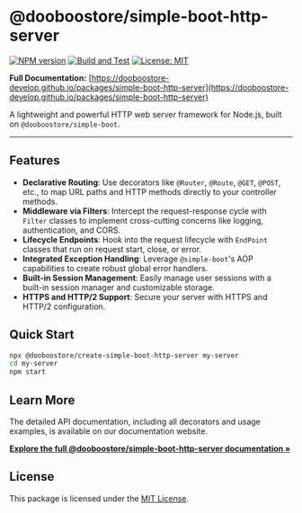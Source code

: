 # @dooboostore/simple-boot-http-server

[![NPM version](https://img.shields.io/npm/v/@dooboostore/simple-boot-http-server.svg?style=flat-square)](https://www.npmjs.com/package/@dooboostore/simple-boot-http-server)
[![Build and Test](https://github.com/dooboostore-develop/packages/actions/workflows/main.yaml/badge.svg?branch=main)](https://github.com/dooboostore-develop/packages/actions/workflows/main.yaml)
[![License: MIT](https://img.shields.io/badge/License-MIT-yellow.svg?style=flat-square)](https://opensource.org/licenses/MIT)

**Full Documentation:** [https://dooboostore-develop.github.io/packages/simple-boot-http-server](https://dooboostore-develop.github.io/packages/simple-boot-http-server)

A lightweight and powerful HTTP web server framework for Node.js, built on `@dooboostore/simple-boot`.

---

## Features

-   **Declarative Routing**: Use decorators like `@Router`, `@Route`, `@GET`, `@POST`, etc., to map URL paths and HTTP methods directly to your controller methods.
-   **Middleware via Filters**: Intercept the request-response cycle with `Filter` classes to implement cross-cutting concerns like logging, authentication, and CORS.
-   **Lifecycle Endpoints**: Hook into the request lifecycle with `EndPoint` classes that run on request start, close, or error.
-   **Integrated Exception Handling**: Leverage `@simple-boot`'s AOP capabilities to create robust global error handlers.
-   **Built-in Session Management**: Easily manage user sessions with a built-in session manager and customizable storage.
-   **HTTPS and HTTP/2 Support**: Secure your server with HTTPS and HTTP/2 configuration.

## Quick Start

```bash
npx @dooboostore/create-simple-boot-http-server my-server
cd my-server
npm start
```

## Learn More

The detailed API documentation, including all decorators and usage examples, is available on our documentation website.

**[Explore the full @dooboostore/simple-boot-http-server documentation &raquo;](https://dooboostore-develop.github.io/packages/simple-boot-http-server)**

## License

This package is licensed under the [MIT License](https://opensource.org/licenses/MIT).